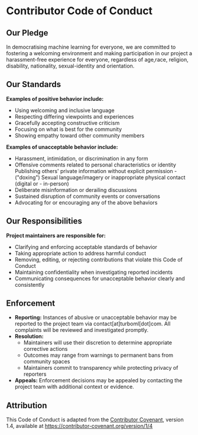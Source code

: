 # Contributor Code of Conduct

## Our Pledge

In democratising machine learning for everyone, we are committed to fostering a welcoming environment and making participation in our project a harassment-free experience for everyone, regardless of age,race, religion, disability, nationality, sexual-identity and orientation.

## Our Standards

**Examples of positive behavior include:**

 - Using welcoming and inclusive language
 - Respecting differing viewpoints and experiences
 - Gracefully accepting constructive criticism
 - Focusing on what is best for the community
 - Showing empathy toward other community members

**Examples of unacceptable behavior include:**

 - Harassment, intimidation, or discrimination in any form
 - Offensive comments related to personal characteristics or identity
Publishing others' private information without explicit permission  - ("doxing")
Sexual language/imagery or inappropriate physical contact (digital or  - in-person)
 - Deliberate misinformation or derailing discussions
 - Sustained disruption of community events or conversations
 - Advocating for or encouraging any of the above behaviors

## Our Responsibilities

**Project maintainers are responsible for:**

 - Clarifying and enforcing acceptable standards of behavior
 - Taking appropriate action to address harmful conduct
 - Removing, editing, or rejecting contributions that violate this Code of Conduct
 - Maintaining confidentiality when investigating reported incidents
 - Communicating consequences for unacceptable behavior clearly and consistently

## Enforcement

 - **Reporting:** Instances of abusive or unacceptable behavior may be reported to the project team via contact[at]turboml[dot]com. All complaints will be reviewed and investigated promptly.
 - **Resolution:**
    - Maintainers will use their discretion to determine appropriate corrective actions
    - Outcomes may range from warnings to permanent bans from community spaces
    - Maintainers commit to transparency while protecting privacy of reporters
 - **Appeals:** Enforcement decisions may be appealed by contacting the project team with additional context or evidence.

## Attribution

This Code of Conduct is adapted from the [Contributor Covenant](https://contributor-covenant.org/), version 1.4, available at https://contributor-covenant.org/version/1/4